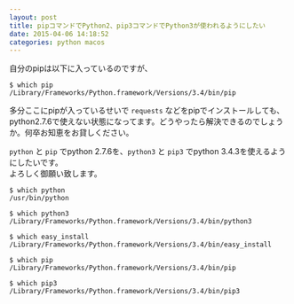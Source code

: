 ```yaml
---
layout: post
title: pipコマンドでPython2、pip3コマンドでPython3が使われるようにしたい
date: 2015-04-06 14:18:52
categories: python macos
---
```

<p>自分のpipは以下に入っているのですが、</p>

```
$ which pip
/Library/Frameworks/Python.framework/Versions/3.4/bin/pip
```

<p>多分ここにpipが入っているせいで  <code>requests</code> などをpipでインストールしても、python2.7.6で使えない状態になってます。どうやったら解決できるのでしょうか。何卒お知恵をお貸しください。</p>

<p><code>python</code> と <code>pip</code> でpython 2.7.6を、<code>python3</code> と <code>pip3</code> でpython 3.4.3を使えるようにしたいです。<br>
よろしく御願い致します。</p>

```
$ which python
/usr/bin/python

$ which python3
/Library/Frameworks/Python.framework/Versions/3.4/bin/python3

$ which easy_install
/Library/Frameworks/Python.framework/Versions/3.4/bin/easy_install

$ which pip
/Library/Frameworks/Python.framework/Versions/3.4/bin/pip

$ which pip3
/Library/Frameworks/Python.framework/Versions/3.4/bin/pip3
```
